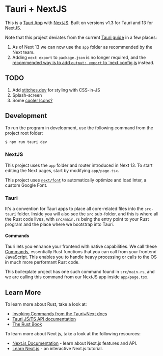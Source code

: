# Tauri + NextJS

This is a [Tauri App](https://tauri.app) with [NextJS](https://nextjs.org/). Built on versions v1.3 for Tauri and 13 for NextJS.

Note that this project deviates from the current [Tauri guide](https://tauri.app/v1/guides/getting-started/setup/next-js) in a few places:

1. As of Next 13 we can now use the `app` folder as recommended by the Next team.
2. Adding `next export` to `package.json` is no longer required, and the [recommended way is to add `output: export` to `next.config.js](https://nextjs.org/docs/pages/building-your-application/deploying/static-exports) instead.

## TODO

1. Add [stitches.dev](https://stitches.dev/) for styling with CSS-in-JS
2. Splash-screen
3. Some [cooler Icons?](https://tauri.app/v1/guides/features/icons) 

## Development

To run the program in development, use the following command from the project root folder:

```bash
$ npm run tauri dev
```

### NextJS

This project uses the `app` folder and router introduced in Next 13. To start editing the Next pages, start by modifying `app/page.tsx`.

This project uses [`next/font`](https://nextjs.org/docs/basic-features/font-optimization) to automatically optimize and load Inter, a custom Google Font.

### Tauri

It's a convention for Tauri apps to place all core-related files into the `src-tauri` folder. Inside you will also see the `src` sub-folder, and this is where all the Rust code lives, with `src/main.rs` being the entry point to your Rust program and the place where we bootstrap into Tauri.

#### Commands

Tauri lets you enhance your frontend with native capabilities. We call these [Commands](https://tauri.app/v1/guides/features/command), essentially Rust functions that you can call from your frontend JavaScript. This enables you to handle heavy processing or calls to the OS in much more performant Rust code.

This boilerplate project has one such command found in `src/main.rs`, and we are calling this command from our NextJS app inside `app/page.tsx`.

## Learn More

To learn more about Rust, take a look at:

- [Invoking Commands from the Tauri+Next docs](https://tauri.app/v1/guides/getting-started/setup/next-js#invoke-commands)
- [Tauri JS/TS API documentation](https://tauri.app/v1/api/js/)
- [The Rust Book](https://doc.rust-lang.org/book/)

To learn more about Next.js, take a look at the following resources:

- [Next.js Documentation](https://nextjs.org/docs) - learn about Next.js features and API.
- [Learn Next.js](https://nextjs.org/learn) - an interactive Next.js tutorial.
